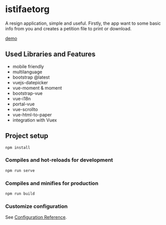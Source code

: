 # istifaetorg

A resign application, simple and useful. Firstly, the app want to some basic info from you and creates a petition file to print or download.

[demo](http://istifaet.org)

## Used Libraries and Features
* mobile friendly
* multilanguage
* bootstrap @latest
* vuejs-datepicker
* vue-moment & moment
* bootstrap-vue
* vue-i18n
* portal-vue
* vue-scrollto
* vue-html-to-paper
* integration with Vuex

## Project setup
```
npm install
```

### Compiles and hot-reloads for development
```
npm run serve
```

### Compiles and minifies for production
```
npm run build
```

### Customize configuration
See [Configuration Reference](https://cli.vuejs.org/config/).
